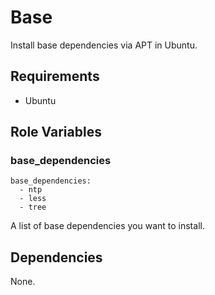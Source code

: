 Base
=========

Install base dependencies via APT in Ubuntu.

Requirements
------------

* Ubuntu

Role Variables
--------------

### base_dependencies

```
base_dependencies:
  - ntp
  - less
  - tree
```

A list of base dependencies you want to install.

Dependencies
------------

None.
